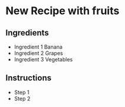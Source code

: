 # New Recipe with fruits

## Ingredients

- Ingredient 1 Banana
- Ingredient 2 Grapes
- Ingredient 3 Vegetables

## Instructions

- Step 1 
- Step 2
